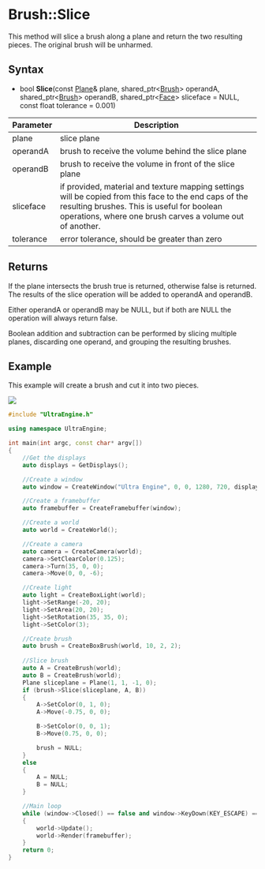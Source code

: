 # Brush::Slice

This method will slice a brush along a plane and return the two resulting pieces. The original brush will be unharmed.

## Syntax

- bool **Slice**(const [Plane](Plane.md)& plane, shared_ptr<[Brush](Brush.md)> operandA, shared_ptr<[Brush](Brush.md)> operandB, shared_ptr<[Face](Face.md)> sliceface = NULL, const float tolerance = 0.001)

| Parameter | Description |
|---|---|
| plane | slice plane |
| operandA | brush to receive the volume behind the slice plane |
| operandB | brush to receive the volume in front of the slice plane |
| sliceface | if provided, material and texture mapping settings will be copied from this face to the end caps of the resulting brushes. This is useful for boolean operations, where one brush carves a volume out of another.
| tolerance | error tolerance, should be greater than zero |

## Returns

If the plane intersects the brush true is returned, otherwise false is returned. The results of the slice operation will be added to operandA and operandB.

Either operandA or operandB may be NULL, but if both are NULL the operation will always return false.

Boolean addition and subtraction can be performed by slicing multiple planes, discarding one operand, and grouping the resulting brushes.

## Example

This example will create a brush and cut it into two pieces.

![](https://github.com/UltraEngine/Documentation/raw/master/Images/brush_slice.jpg)

```c++
#include "UltraEngine.h"

using namespace UltraEngine;

int main(int argc, const char* argv[])
{
    //Get the displays
    auto displays = GetDisplays();

    //Create a window
    auto window = CreateWindow("Ultra Engine", 0, 0, 1280, 720, displays[0], WINDOW_CENTER | WINDOW_TITLEBAR);

    //Create a framebuffer
    auto framebuffer = CreateFramebuffer(window);

    //Create a world
    auto world = CreateWorld();

    //Create a camera    
    auto camera = CreateCamera(world);
    camera->SetClearColor(0.125);
    camera->Turn(35, 0, 0);
    camera->Move(0, 0, -6);

    //Create light
    auto light = CreateBoxLight(world);
    light->SetRange(-20, 20);
    light->SetArea(20, 20);
    light->SetRotation(35, 35, 0);
    light->SetColor(3);

    //Create brush
    auto brush = CreateBoxBrush(world, 10, 2, 2);
    
    //Slice brush
    auto A = CreateBrush(world);
    auto B = CreateBrush(world);
    Plane sliceplane = Plane(1, 1, -1, 0);
    if (brush->Slice(sliceplane, A, B))
    {
        A->SetColor(0, 1, 0);
        A->Move(-0.75, 0, 0);

        B->SetColor(0, 0, 1);
        B->Move(0.75, 0, 0);

        brush = NULL;
    }
    else
    {
        A = NULL;
        B = NULL;
    }

    //Main loop
    while (window->Closed() == false and window->KeyDown(KEY_ESCAPE) == false)
    {
        world->Update();
        world->Render(framebuffer);
    }
    return 0;
}
```
